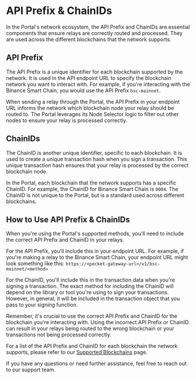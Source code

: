 # API Prefix & ChainIDs

In the Portal's network ecosystem, the API Prefix and ChainIDs are essential components that ensure relays are correctly routed and processed. They are used across the different blockchains that the network supports.

## API Prefix

The API Prefix is a unique identifier for each blockchain supported by the network. It is used in the API endpoint URL to specify the blockchain network you want to interact with. For example, if you're interacting with the Binance Smart Chain, you would use the API Prefix `bsc-mainnet`.

When sending a relay through the Portal, the API Prefix in your endpoint URL informs the network which blockchain node your relay should be routed to. The Portal leverages its Node Selector logic to filter out other nodes to ensure your relay is processed correctly.

## ChainIDs

The ChainID is another unique identifier, specific to each blockchain. It is used to create a unique transaction hash when you sign a transaction. This unique transaction hash ensures that your relay is processed by the correct blockchain node.

In the Portal, each blockchain that the network supports has a specific ChainID. For example, the ChainID for Binance Smart Chain is `0004`. The ChainID is not unique to the Portal, but is a standard used across different blockchains.

## How to Use API Prefix & ChainIDs

When you're using the Portal's supported methods, you'll need to include the correct API Prefix and ChainID in your relays.

For the API Prefix, you'll include this in your endpoint URL. For example, if you're making a relay to the Binance Smart Chain, your endpoint URL might look something like this: `https://<pocket-gateway-url>/v1/bsc-mainnet/<method>`

For the ChainID, you'll include this in the transaction data when you're signing a transaction. The exact method for including the ChainID will depend on the library or tool you're using to sign your transactions. However, in general, it will be included in the transaction object that you pass to your signing function.

Remember, it's crucial to use the correct API Prefix and ChainID for the blockchain you're interacting with. Using the incorrect API Prefix or ChainID can result in your relays being routed to the wrong blockchain or your transactions not being processed correctly.

For a list of the API Prefix and ChainID for each blockchain the network supports, please refer to our [Supported Blockchains](https://docs.portal.pokt.network/introduction/supported-blockchains) page.

If you have any questions or need further assistance, feel free to reach out to our support team.
